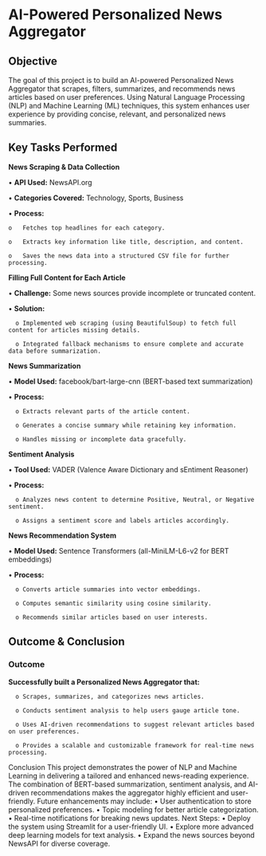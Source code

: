 # AI-Powered Personalized News Aggregator

## Objective
The goal of this project is to build an AI-powered Personalized News Aggregator that scrapes, filters, summarizes, and recommends news articles based on user preferences. Using Natural Language Processing (NLP) and Machine Learning (ML) techniques, this system enhances user experience by providing concise, relevant, and personalized news summaries.

## Key Tasks Performed

**News Scraping & Data Collection**
   
•	**API Used:** NewsAPI.org

•	**Categories Covered:** Technology, Sports, Business

•	**Process:**

    o	Fetches top headlines for each category.
    
    o	Extracts key information like title, description, and content.
    
    o	Saves the news data into a structured CSV file for further processing.
    

**Filling Full Content for Each Article** 

•	**Challenge:** Some news sources provide incomplete or truncated content.

•	**Solution:**

      o	Implemented web scraping (using BeautifulSoup) to fetch full content for articles missing details.

      o	Integrated fallback mechanisms to ensure complete and accurate data before summarization.

**News Summarization**

•	**Model Used:** facebook/bart-large-cnn (BERT-based text summarization)

•	**Process:**

      o	Extracts relevant parts of the article content.
      
      o	Generates a concise summary while retaining key information.
      
      o	Handles missing or incomplete data gracefully.
      

**Sentiment Analysis**

•	**Tool Used:** VADER (Valence Aware Dictionary and sEntiment Reasoner)

•	**Process:**

      o	Analyzes news content to determine Positive, Neutral, or Negative sentiment.
      
      o	Assigns a sentiment score and labels articles accordingly.

**News Recommendation System**

•	**Model Used:** Sentence Transformers (all-MiniLM-L6-v2 for BERT embeddings)

•	**Process:**

      o	Converts article summaries into vector embeddings.
      
      o	Computes semantic similarity using cosine similarity.
      
      o	Recommends similar articles based on user interests.
      

## Outcome & Conclusion
### Outcome
**Successfully built a Personalized News Aggregator that:**

      o	Scrapes, summarizes, and categorizes news articles.
      
      o	Conducts sentiment analysis to help users gauge article tone.
      
      o	Uses AI-driven recommendations to suggest relevant articles based on user preferences.
      
      o	Provides a scalable and customizable framework for real-time news processing.


Conclusion
This project demonstrates the power of NLP and Machine Learning in delivering a tailored and enhanced news-reading experience. The combination of BERT-based summarization, sentiment analysis, and AI-driven recommendations makes the aggregator highly efficient and user-friendly. Future enhancements may include:
•	User authentication to store personalized preferences.
•	Topic modeling for better article categorization.
•	Real-time notifications for breaking news updates.
 Next Steps:
•	Deploy the system using Streamlit for a user-friendly UI.
•	Explore more advanced deep learning models for text analysis.
•	Expand the news sources beyond NewsAPI for diverse coverage.


